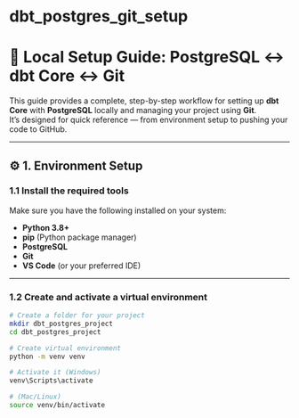 # dbt_postgres_git_setup

# 🧭 Local Setup Guide: PostgreSQL ↔ dbt Core ↔ Git

This guide provides a complete, step-by-step workflow for setting up **dbt Core** with **PostgreSQL** locally and managing your project using **Git**.  
It’s designed for quick reference — from environment setup to pushing your code to GitHub.

---

## ⚙️ 1. Environment Setup

### 1.1 Install the required tools

Make sure you have the following installed on your system:

- **Python 3.8+**
- **pip** (Python package manager)
- **PostgreSQL**
- **Git**
- **VS Code** (or your preferred IDE)

---

### 1.2 Create and activate a virtual environment

```bash
# Create a folder for your project
mkdir dbt_postgres_project
cd dbt_postgres_project

# Create virtual environment
python -m venv venv

# Activate it (Windows)
venv\Scripts\activate

# (Mac/Linux)
source venv/bin/activate
